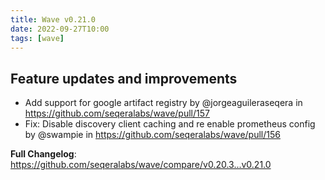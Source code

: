 ```yaml
---
title: Wave v0.21.0
date: 2022-09-27T10:00
tags: [wave]
---
```


## Feature updates and improvements

* Add support for google artifact registry by @jorgeaguileraseqera in https://github.com/seqeralabs/wave/pull/157
* Fix: Disable discovery client caching and re enable prometheus config by @swampie in https://github.com/seqeralabs/wave/pull/156


**Full Changelog**: https://github.com/seqeralabs/wave/compare/v0.20.3...v0.21.0
